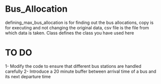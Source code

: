 # Bus_Allocation
defining_max_bus_allocation is for finding out the bus allocations, 
copy is for executing and not changing the original data, 
csv file is the file from which data is taken.
Class defines the class you have used here

# TO DO
1- Modify the code to ensure that different bus stations are handled carefully
2- Introduce a 20 minute buffer between arrival time of a bus and its next departure time
